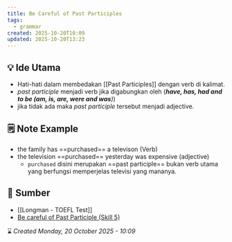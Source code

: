 ```yaml
---
title: Be Careful of Past Participles
tags:
  - grammar
created: 2025-10-20T10:09
updated: 2025-10-20T13:23
---
```

## 💡 Ide Utama
- Hati-hati dalam membedakan [[Past Participles]] dengan verb di kalimat. 
- *past participle* menjadi verb jika digabungkan oleh (***have, has, had and to be (am, is, are, were and was**)*)
- jika tidak ada maka *past participle* tersebut menjadi adjective.


## 🗒️ Note Example
- the family has ==purchased== a televison (Verb)
- the television ==purchased== yesterday was expensive (adjective)
	- `purchased` disini merupakan ==past participle== bukan verb utama yang berfungsi memperjelas televisi yang mananya.

## 🔗 Sumber
- [[Longman - TOEFL Test]]
- [Be careful of Past Participle (Skill 5)](https://preparationtoefl.blogspot.com/2011/08/be-careful-of-past-participle-skill-5.html)


⌛ *Created Monday, 20 October 2025 - 10:09*